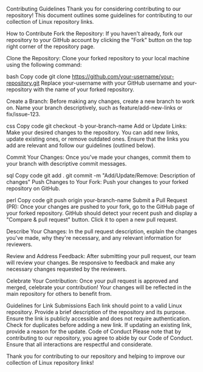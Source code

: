 Contributing Guidelines
Thank you for considering contributing to our repository! This document outlines some guidelines for contributing to our collection of Linux repository links.

How to Contribute
Fork the Repository: If you haven't already, fork our repository to your GitHub account by clicking the "Fork" button on the top right corner of the repository page.

Clone the Repository: Clone your forked repository to your local machine using the following command:

bash
Copy code
git clone https://github.com/your-username/your-repository.git
Replace your-username with your GitHub username and your-repository with the name of your forked repository.

Create a Branch: Before making any changes, create a new branch to work on. Name your branch descriptively, such as feature/add-new-links or fix/issue-123.

css
Copy code
git checkout -b your-branch-name
Add or Update Links: Make your desired changes to the repository. You can add new links, update existing ones, or remove outdated ones. Ensure that the links you add are relevant and follow our guidelines (outlined below).

Commit Your Changes: Once you've made your changes, commit them to your branch with descriptive commit messages.

sql
Copy code
git add .
git commit -m "Add/Update/Remove: Description of changes"
Push Changes to Your Fork: Push your changes to your forked repository on GitHub.

perl
Copy code
git push origin your-branch-name
Submit a Pull Request (PR): Once your changes are pushed to your fork, go to the GitHub page of your forked repository. GitHub should detect your recent push and display a "Compare & pull request" button. Click it to open a new pull request.

Describe Your Changes: In the pull request description, explain the changes you've made, why they're necessary, and any relevant information for reviewers.

Review and Address Feedback: After submitting your pull request, our team will review your changes. Be responsive to feedback and make any necessary changes requested by the reviewers.

Celebrate Your Contribution: Once your pull request is approved and merged, celebrate your contribution! Your changes will be reflected in the main repository for others to benefit from.

Guidelines for Link Submissions
Each link should point to a valid Linux repository.
Provide a brief description of the repository and its purpose.
Ensure the link is publicly accessible and does not require authentication.
Check for duplicates before adding a new link.
If updating an existing link, provide a reason for the update.
Code of Conduct
Please note that by contributing to our repository, you agree to abide by our Code of Conduct. Ensure that all interactions are respectful and considerate.

Thank you for contributing to our repository and helping to improve our collection of Linux repository links!
